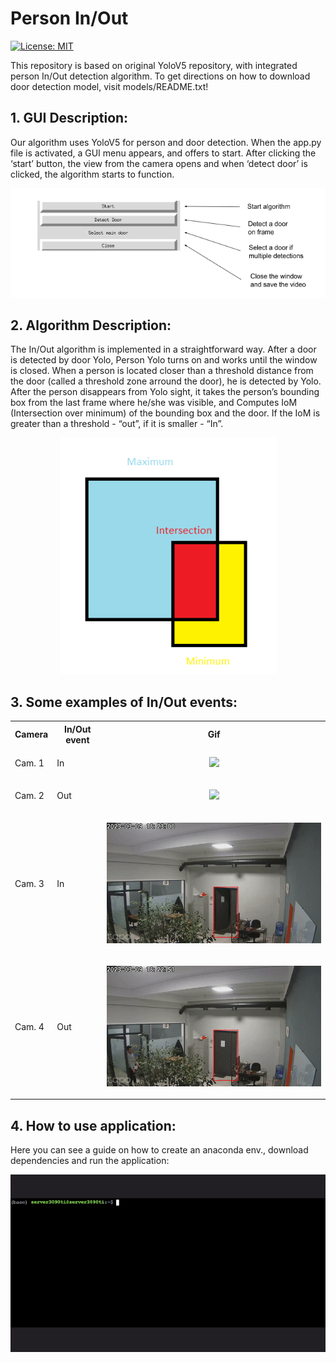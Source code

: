 # Person In/Out
[![License: MIT](https://img.shields.io/badge/License-MIT-green.svg)](https://opensource.org/licenses/MIT)

This repository is based on original YoloV5 repository, with integrated person In/Out detection algorithm.
To get directions on how to download door detection model, visit models/README.txt!

## 1. GUI Description:
Our algorithm uses YoloV5 for person and door detection. 
When the app.py file is activated, a GUI menu appears, and offers to start. After clicking the ‘start’ button, the view from the camera opens and when ‘detect door’ is clicked, the algorithm starts to function. 
  

<p align="center">
  <img src="project_images/buttons.png" style='...'>
</p>


## 2. Algorithm Description:

The In/Out algorithm is implemented in a straightforward way. After a door is detected by door Yolo, Person Yolo turns on and works until the window is closed.
When a person is located closer than a threshold distance from the door (called a threshold zone arround the door), he is detected by Yolo. After the person disappears from Yolo sight, it takes the person’s bounding box from the last frame where he/she was visible, and Computes IoM (Intersection over minimum) of the bounding box and the door. If the IoM is greater than a threshold - “out”, if it is smaller - “In”. 

<p align="center">
  <img src="project_images/iom.png" style='...'>
</p>

## 3. Some examples of In/Out events:
<table style="width:100%">
  <tr>
    <th>Camera</th>
    <th>In/Out event</th>
    <th>Gif</th>
  </tr>
  <tr>
    <td>Cam. 1</td>
    <td>In</td>
    <td>
        <p align="center">
          <img src="project_images/in1.gif" style='...'>
        </p>
    </td>
  </tr>
  <tr>
    <td>Cam. 2</td>
    <td>Out</td>
    <td>
        <p align="center">
          <img src="project_images/out1.gif" style='...'>
        </p>
    </td>
  </tr>
  <tr>
    <td>Cam. 3</td>
    <td>In</td>
    <td>
        <p align="center">
          <img src="project_images/in2.gif" style='...'>
        </p>
    </td>
  </tr>
  <tr>
    <td>Cam. 4</td>
    <td>Out</td>
    <td>
        <p align="center">
          <img src="project_images/out2.gif" style='...'>
        </p>
    </td>
  </tr>
</table>

## 4. How to use application:
Here you can see a guide on how to create an anaconda env., download dependencies and run the application:

<p align="center">
  <img src="project_images/demo.gif" style='...'>
</p>
